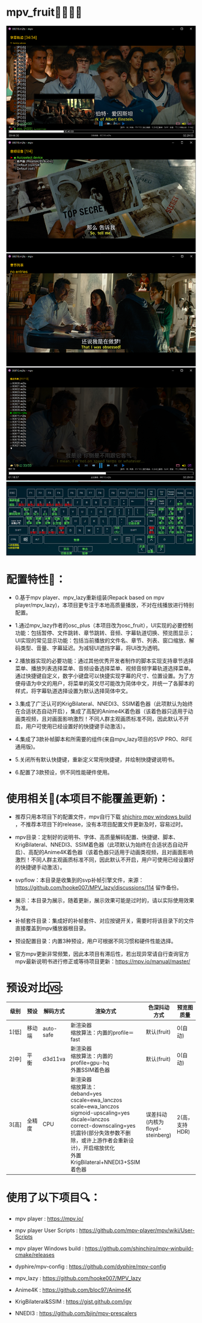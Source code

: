 # mpv_fruit🍉🍌🍓🍎

![](https://github.com/redomCL/mpv_fruit/blob/main/%E5%B1%95%E7%A4%BA/%E5%B1%95%E7%A4%BA1.png)
![](https://github.com/redomCL/mpv_fruit/blob/main/%E5%B1%95%E7%A4%BA/%E5%B1%95%E7%A4%BA2.png)
![](https://github.com/redomCL/mpv_fruit/blob/main/%E5%B1%95%E7%A4%BA/%E5%B1%95%E7%A4%BA3.png)
![](https://github.com/redomCL/mpv_fruit/blob/main/%E5%B1%95%E7%A4%BA/%E5%B1%95%E7%A4%BA4.png)
![](https://github.com/redomCL/mpv_fruit/blob/main/%E5%B1%95%E7%A4%BA/%E5%B1%95%E7%A4%BA5.png)

# 配置特性🍺：

* 0.基于mpv player、mpv_lazy重新组装(Repack based on mpv player/mpv_lazy)，本项目更专注于本地高质量播放，不对在线播放进行特别配置。

* 1.通过mpv_lazy作者的osc_plus（本项目改为osc_fruit），UI实现的必要控制功能：包括暂停、文件跳转、章节跳转、音频、字幕轨道切换、预览图显示；UI实现的常见显示功能：包括当前播放的文件名、章节、列表、窗口缩放、解码类型、音量、字幕延迟。为减轻UI遮挡字幕，将UI改为透明。

* 2.播放器实现的必要功能：通过其他优秀开发者制作的脚本实现支持章节选择菜单、播放列表选择菜单、音频设备选择菜单、视频音频字幕轨道选择菜单。通过快捷键自定义，数字小键盘可以快捷实现字幕的尺寸、位置设置。为了方便母语为中文的用户，将菜单的英文尽可能改为简体中文，并统一了各脚本的样式，将字幕轨道选择设置为默认选择简体中文。

* 3.集成了广泛认可的KrigBilateral、NNEDI3、SSIM着色器（此项默认为始终在合适状态自动开启），集成了高配的Anime4K着色器（该着色器只适用于动画类视频，且对画面影响激烈！不同人群主观画质标准不同，因此默认不开启，用户可使用已经设置好的快捷键手动激活）。

* 4.集成了3款补帧脚本和所需要的组件(来自mpv_lazy项目的SVP PRO、RIFE通用版)。

* 5.关闭所有默认快捷键，重新定义常用快捷键，并绘制快捷键说明书。

* 6.配置了3款预设，供不同性能硬件使用。

# 使用相关🥢(本项目不能覆盖更新)：

* 推荐只用本项目下的配置文件，mpv自行下载 [shichiro mpv windows build](https://github.com/shinchiro/mpv-winbuild-cmake/releases) ，不推荐本项目下的release，没有本项目配置文件更新及时，容易过时。

* mpv目录：定制好的说明书、字体、高质量解码配置、快捷键、脚本、KrigBilateral、NNEDI3、SSIM着色器（此项默认为始终在合适状态自动开启）、高配的Anime4K着色器（该着色器只适用于动画类视频，且对画面影响激烈！不同人群主观画质标准不同，因此默认不开启，用户可使用已经设置好的快捷键手动激活）。

* svpflow：本目录是收集到的svp补帧引擎文件，来源：https://github.com/hooke007/MPV_lazy/discussions/114 留作备份。

* 展示：本目录为展示，随着更新，展示效果可能是过时的，请以实际使用效果为准。
  
* 补帧套件目录：集成好的补帧套件、对应按键开关，需要时将该目录下的文件直接覆盖到mpv播放器根目录。

* 预设配置目录：内置3种预设，用户可根据不同习惯和硬件性能选择。

* 官方mpv更新非常频繁，因此本项目有滞后性，若出现异常请自行查询官方mpv最新说明书进行修正或等待项目更新：https://mpv.io/manual/master/

# 预设对比🆚:

|级别          |预设          |解码方式          |渲染方式                |色深抖动方式              |预览图质量        |
|------------- |--------------|-----------------|------------------------|-------------------------|-----------------|
|1[低]|移动端|auto-safe|新渲染器<br>缩放算法：内置的profile＝fast|默认(fruit)|0(自动)|
|2[中]|平&emsp;衡|d3d11va|新渲染器<br>缩放算法：内置的profile=gpu-hq<br>外置SSIM着色器|默认(fruit)|0(自动)|
|3[高]|全精度|CPU|新渲染器<br>缩放算法：<br>deband=yes<br>cscale=ewa_lanczos<br>scale=ewa_lanczos<br>sigmoid-upscaling=yes<br>dscale=lanczos<br>correct-downscaling=yes<br>抗震铃(部分失效参数不删除，或许上游作者会重新设计)，开启缩放优化<br>外置KrigBilateral+NNEDI3+SSIM着色器|误差抖动(内核为floyd-steinberg)|2(高，支持HDR)|

# 使用了以下项目🔍：

* mpv player : https://mpv.io/

* mpv player User Scripts : https://github.com/mpv-player/mpv/wiki/User-Scripts

* mpv player Windows build : https://github.com/shinchiro/mpv-winbuild-cmake/releases

* dyphire/mpv-config : https://github.com/dyphire/mpv-config

* mpv_lazy : https://github.com/hooke007/MPV_lazy

* Anime4K : https://github.com/bloc97/Anime4K

* KrigBilateral&SSIM : https://gist.github.com/igv

* NNEDI3 : https://github.com/bjin/mpv-prescalers

